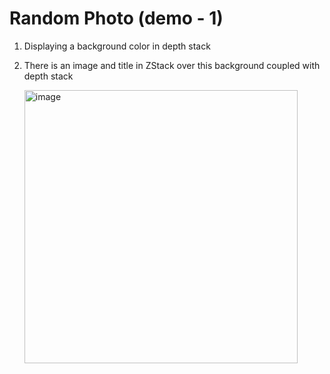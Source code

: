 # Random Photo (demo - 1)

1. Displaying a background color in depth stack
2. There is an image and title in ZStack over this background coupled with depth stack

   <img width="437" alt="image" src="https://github.com/oyeprashar/random-photo-ios-demo-1/assets/67927586/14e142e9-e28e-4c11-8da9-8b0d7bf8ba6c">
